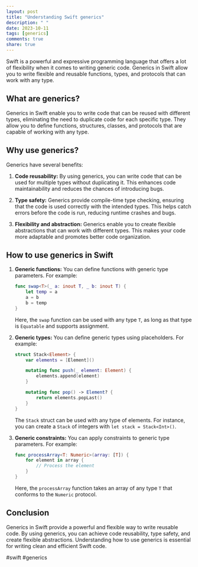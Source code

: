 ```yaml
---
layout: post
title: "Understanding Swift generics"
description: " "
date: 2023-10-11
tags: [generics]
comments: true
share: true
---
```


Swift is a powerful and expressive programming language that offers a lot of flexibility when it comes to writing generic code. Generics in Swift allow you to write flexible and reusable functions, types, and protocols that can work with any type.

## What are generics?

Generics in Swift enable you to write code that can be reused with different types, eliminating the need to duplicate code for each specific type. They allow you to define functions, structures, classes, and protocols that are capable of working with any type.

## Why use generics?

Generics have several benefits:

1. **Code reusability:** By using generics, you can write code that can be used for multiple types without duplicating it. This enhances code maintainability and reduces the chances of introducing bugs.

2. **Type safety:** Generics provide compile-time type checking, ensuring that the code is used correctly with the intended types. This helps catch errors before the code is run, reducing runtime crashes and bugs.

3. **Flexibility and abstraction:** Generics enable you to create flexible abstractions that can work with different types. This makes your code more adaptable and promotes better code organization.

## How to use generics in Swift

1. **Generic functions:** You can define functions with generic type parameters. For example:

   ```swift
   func swap<T>(_ a: inout T, _ b: inout T) {
       let temp = a
       a = b
       b = temp
   }
   ```

   Here, the `swap` function can be used with any type `T`, as long as that type is `Equatable` and supports assignment.

2. **Generic types:** You can define generic types using placeholders. For example:

   ```swift
   struct Stack<Element> {
       var elements = [Element]()

       mutating func push(_ element: Element) {
           elements.append(element)
       }

       mutating func pop() -> Element? {
           return elements.popLast()
       }
   }
   ```

   The `Stack` struct can be used with any type of elements. For instance, you can create a `Stack` of integers with `let stack = Stack<Int>()`.

3. **Generic constraints:** You can apply constraints to generic type parameters. For example:

   ```swift
   func processArray<T: Numeric>(array: [T]) {
       for element in array {
           // Process the element
       }
   }
   ```

   Here, the `processArray` function takes an array of any type `T` that conforms to the `Numeric` protocol.

## Conclusion

Generics in Swift provide a powerful and flexible way to write reusable code. By using generics, you can achieve code reusability, type safety, and create flexible abstractions. Understanding how to use generics is essential for writing clean and efficient Swift code.

#swift #generics